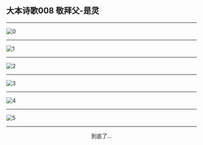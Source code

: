 
## 大本诗歌008 敬拜父-是灵
        
<div id="aplayer0"></div>

<div id="aplayer1"></div>

<div id="aplayer2"></div>

---

<img alt="0" data-original="https://cdn.jsdelivr.net/gh/k34869/shi/data/d0006/0">

---

<img alt="1" data-original="https://cdn.jsdelivr.net/gh/k34869/shi/data/d0006/1">

---

<img alt="2" data-original="https://cdn.jsdelivr.net/gh/k34869/shi/data/d0006/2">

---

<img alt="3" data-original="https://cdn.jsdelivr.net/gh/k34869/shi/data/d0006/3">

---

<img alt="4" data-original="https://cdn.jsdelivr.net/gh/k34869/shi/data/d0006/4">

---

<img alt="5" data-original="https://cdn.jsdelivr.net/gh/k34869/shi/data/d0006/5">

---

<p style="text-align: center">到底了...</p>

<script src="/js/dist-view.js"></script>

<script>
MAIN.id = 'd0006';
        
const ap0 = new APlayer({
    container: document.getElementById('aplayer0'),
    volume: 1,
    loop: 'none',
    preload: 'none',
    audio: [{
        name: 'D008.mp3',
        artist: '大本诗歌',
        url: 'https://res.wx.qq.com/voice/getvoice?mediaid=MzI0NTk3MDM5M18yMjQ3NTE0NjQ1',
        cover: '/favicon'
    }]
});
const ap1 = new APlayer({
    container: document.getElementById('aplayer1'),
    volume: 1,
    loop: 'none',
    preload: 'none',
    audio: [{
        name: 'D008第一节领唱.mp3',
        artist: '大本诗歌',
        url: 'https://res.wx.qq.com/voice/getvoice?mediaid=MzI0NTk3MDM5M18yMjQ3NTE0NjQ2',
        cover: '/favicon'
    }]
});
const ap2 = new APlayer({
    container: document.getElementById('aplayer2'),
    volume: 1,
    loop: 'none',
    preload: 'none',
    audio: [{
        name: 'D008教唱版.mp3',
        artist: '大本诗歌',
        url: 'https://res.wx.qq.com/voice/getvoice?mediaid=MzI0NTk3MDM5M18yMjQ3NTE0NjQ3',
        cover: '/favicon'
    }]
});
</script>
